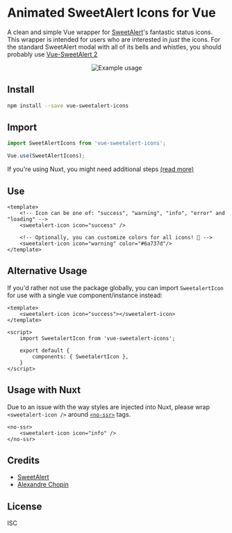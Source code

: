 # Animated SweetAlert Icons for Vue
A clean and simple Vue wrapper for [SweetAlert](https://sweetalert.js.org/)'s fantastic status icons. This wrapper is intended for users who are interested in _just_ the icons. For the standard SweetAlert modal with all of its bells and whistles, you should probably use [Vue-SweetAlert 2](https://github.com/avil13/vue-sweetalert2#readme)

<p align="center">
    <img src="https://gyazo.com/a045a1b5c96860c6e75ed0c7e48a3c81/raw" alt="Example usage">
</p>

## Install
```bash
npm install --save vue-sweetalert-icons
```

## Import
```js
import SweetAlertIcons from 'vue-sweetalert-icons';

Vue.use(SweetAlertIcons);
```
If you're using Nuxt, you might need additional steps [(read more)](#usage-with-nuxt)

## Use
```vue
<template>
    <!-- Icon can be one of: "success", "warning", "info", "error" and "loading" -->
    <sweetalert-icon icon="success" />

    <!-- Optionally, you can customize colors for all icons! 🎨 -->
    <sweetalert-icon icon="warning" color="#6a737d"/>
</template>
```

## Alternative Usage
If you'd rather not use the package globally, you can import `SweetalertIcon` for use with a single vue
component/instance instead:
```vue
<template>
    <sweetalert-icon icon="success"></sweetalert-icon>
</template>

<script>
    import SweetalertIcon from 'vue-sweetalert-icons';

    export default {
        components: { SweetalertIcon },
    }
</script>
```

## Usage with Nuxt
Due to an issue with the way styles are injected into Nuxt, please wrap `<sweetalert-icon />` around 
[`<no-ssr>`](https://nuxtjs.org/api/components-no-ssr/) tags.
```vue
<no-ssr>
    <sweetalert-icon icon="info" />
</no-ssr>
```

## Credits
- [SweetAlert](https://sweetalert.js.org/)
- [Alexandre Chopin](https://codepen.io/alexchopin/)

## License
ISC
